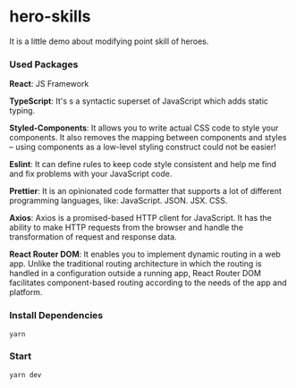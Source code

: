 # hero-skills

It is a little demo about modifying point skill of heroes.

### Used Packages

**React**: JS Framework

**TypeScript**: It's s a syntactic superset of JavaScript which adds static typing.

**Styled-Components**: It allows you to write actual CSS code to style your components. It also removes the mapping between components and styles – using components as a low-level styling construct could not be easier!

**Eslint**: It can define rules to keep code style consistent and help me find and fix problems with your JavaScript code.

**Prettier**: It is an opinionated code formatter that supports a lot of different programming languages, like: JavaScript. JSON. JSX. CSS.

**Axios**: Axios is a promised-based HTTP client for JavaScript. It has the ability to make HTTP requests from the browser and handle the transformation of request and response data.

**React Router DOM**: It enables you to implement dynamic routing in a web app. Unlike the traditional routing architecture in which the routing is handled in a configuration outside a running app, React Router DOM facilitates component-based routing according to the needs of the app and platform.

### Install Dependencies

`yarn`

### Start

`yarn dev`

